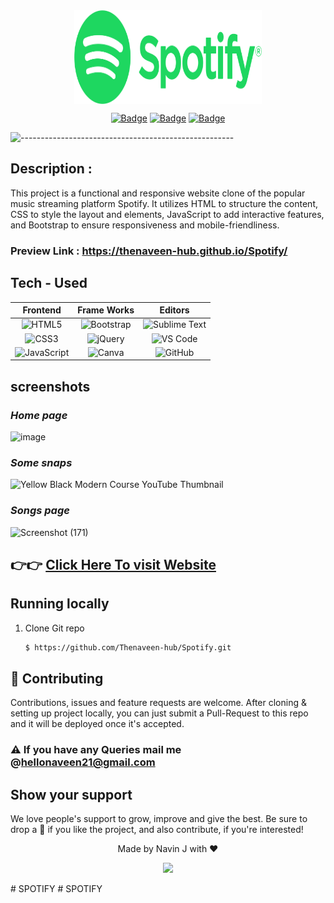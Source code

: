 
<div align="center">
  <img src="assets/Spotify.svg" width="300" height="150" align="center">
  
  [![Badge](https://img.shields.io/github/issues/tthn0/Spotify-Readme?style=for-the-badge)](https://github.com/Thenaveen-hub/Spotify/issues)
  [![Badge](https://img.shields.io/github/forks/tthn0/Spotify-Readme?style=for-the-badge)](https://github.com/Thenaveen-hub/Spotify/network)
  [![Badge](https://img.shields.io/github/stars/tthn0/Spotify-Readme?style=for-the-badge)](https://github.com/Thenaveen-hub/Spotify/stargazers)
  
</div>

 ![-----------------------------------------------------](https://raw.githubusercontent.com/andreasbm/readme/master/assets/lines/vintage.png)



## Description :
This project is a functional and responsive website clone of the popular music streaming platform Spotify. It utilizes HTML to structure the content, CSS to style the layout and elements, JavaScript to add interactive features, and Bootstrap to ensure responsiveness and mobile-friendliness.

### Preview Link : https://thenaveen-hub.github.io/Spotify/
## Tech - Used

|Frontend|Frame Works|Editors|
|:---:|:---:|:---:|
|![HTML5](https://img.shields.io/badge/-HTML5-%23E44D27?style=flat-square&logo=html5&logoColor=ffffff) | ![Bootstrap](https://img.shields.io/badge/-Bootstrap-563D7C?style=flat-square&logo=bootstrap)| ![Sublime Text](http://img.shields.io/badge/-Sublime%20Text-3C4858?style=flat-square&logo=sublime-text)|
|![CSS3](https://img.shields.io/badge/-CSS3-%231572B6?style=flat-square&logo=css3) | ![jQuery](https://img.shields.io/badge/jquery-%230769AD.svg?style=for-the-badge&logo=jquery&logoColor=white)| ![VS Code](http://img.shields.io/badge/-VS%20Code-007ACC?style=flat-square&logo=visual-studio-code)|
|![JavaScript](https://img.shields.io/badge/javascript-%23323330.svg?style=for-the-badge&logo=javascript&logoColor=%23F7DF1E)| 	![Canva](https://img.shields.io/badge/Canva-%2300C4CC.svg?style=for-the-badge&logo=Canva&logoColor=white)| ![GitHub](https://img.shields.io/badge/-GitHub-181717?style=flat-square&logo=github)|

## screenshots 
###    _Home page_
![image](https://github.com/Thenaveen-hub/gg-restaurant/assets/140473308/5e2c89d4-7802-45be-9e2d-fe87b24c92c7)

###    _Some snaps_
![Yellow Black Modern Course YouTube Thumbnail](https://github.com/Thenaveen-hub/gg-restaurant/assets/140473308/a8ab6718-97c0-4514-beb0-d853fafe341f)

###    _Songs page_
![Screenshot (171)](https://github.com/Thenaveen-hub/gg-restaurant/assets/140473308/4c6a2da6-aec7-4646-8f1d-7e735b85e34a)



##  👉👉  [Click Here To visit Website](https://thenaveen-hub.github.io/Spotify/)

## Running locally
1. Clone Git repo
    ```sh
    $ https://github.com/Thenaveen-hub/Spotify.git
    ```

## 🤝 Contributing

Contributions, issues and feature requests are welcome. After cloning & setting up project locally, you can
just submit a Pull-Request to this repo and it will be deployed once it's accepted.

### ⚠️ If you have any Queries mail me @hellonaveen21@gmail.com

## Show your support

We love people's support to grow, improve and give the best. Be sure to drop a 🌟 if you like the project,
and also contribute, if you're interested!


<div align="center">Made by Navin J with ❤️ </div>

<p align="center">
  <img src="https://capsule-render.vercel.app/api?type=waving&color=gradient&height=60&section=footer"/>
</p>
    
#   S P O T I F Y 
 
 # SPOTIFY
